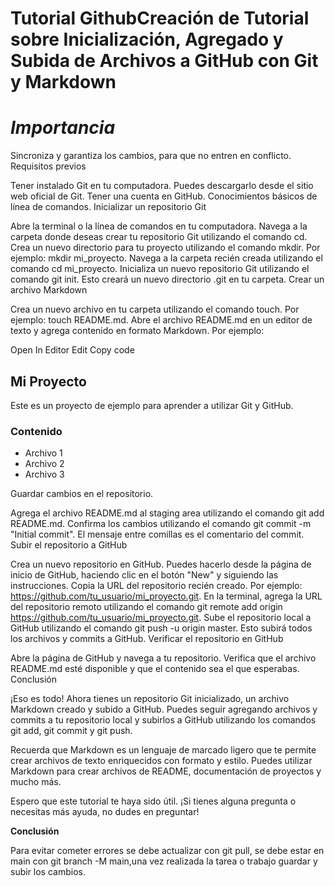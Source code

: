 # Tutorial GithubCreación de Tutorial sobre Inicialización, Agregado y Subida de Archivos a GitHub con Git y Markdown

# _Importancia_

Sincroniza y garantiza los cambios, para que no entren en conflicto.
Requisitos previos

Tener instalado Git en tu computadora. Puedes descargarlo desde el sitio web oficial de Git.
Tener una cuenta en GitHub.
Conocimientos básicos de línea de comandos.
Inicializar un repositorio Git

Abre la terminal o la línea de comandos en tu computadora.
Navega a la carpeta donde deseas crear tu repositorio Git utilizando el comando cd.
Crea un nuevo directorio para tu proyecto utilizando el comando mkdir. Por ejemplo: mkdir mi_proyecto.
Navega a la carpeta recién creada utilizando el comando cd mi_proyecto.
Inicializa un nuevo repositorio Git utilizando el comando git init. Esto creará un nuevo directorio .git en tu carpeta.
Crear un archivo Markdown

Crea un nuevo archivo en tu carpeta utilizando el comando touch. Por ejemplo: touch README.md.
Abre el archivo README.md en un editor de texto y agrega contenido en formato Markdown. Por ejemplo:

Open In Editor
Edit
Copy code

## Mi Proyecto

Este es un proyecto de ejemplo para aprender a utilizar Git y GitHub.

### Contenido

- Archivo 1
- Archivo 2
- Archivo 3

Guardar cambios en el repositorio.

Agrega el archivo README.md al staging area utilizando el comando git add README.md.
Confirma los cambios utilizando el comando git commit -m "Initial commit". El mensaje entre comillas es el comentario del commit.
Subir el repositorio a GitHub

Crea un nuevo repositorio en GitHub. Puedes hacerlo desde la página de inicio de GitHub, haciendo clic en el botón "New" y siguiendo las instrucciones.
Copia la URL del repositorio recién creado. Por ejemplo: https://github.com/tu_usuario/mi_proyecto.git.
En la terminal, agrega la URL del repositorio remoto utilizando el comando git remote add origin https://github.com/tu_usuario/mi_proyecto.git.
Sube el repositorio local a GitHub utilizando el comando git push -u origin master. Esto subirá todos los archivos y commits a GitHub.
Verificar el repositorio en GitHub

Abre la página de GitHub y navega a tu repositorio.
Verifica que el archivo README.md esté disponible y que el contenido sea el que esperabas.
Conclusión

¡Eso es todo! Ahora tienes un repositorio Git inicializado, un archivo Markdown creado y subido a GitHub. Puedes seguir agregando archivos y commits a tu repositorio local y subirlos a GitHub utilizando los comandos git add, git commit y git push.

Recuerda que Markdown es un lenguaje de marcado ligero que te permite crear archivos de texto enriquecidos con formato y estilo. Puedes utilizar Markdown para crear archivos de README, documentación de proyectos y mucho más.

Espero que este tutorial te haya sido útil. ¡Si tienes alguna pregunta o necesitas más ayuda, no dudes en preguntar!

**Conclusión**

Para evitar cometer errores se debe actualizar con git pull, se debe estar en main con git branch -M main,una vez realizada la tarea o trabajo guardar y subir los cambios.
